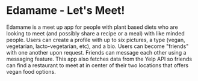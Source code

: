 # Edamame - Let's Meet! 
Edamame is a meet up app for people with plant based diets who are looking to meet (and possibly share a recipe or a meal) with like minded people. Users can create a profile with up to six pictures, a type (vegan, vegetarian, lacto-vegetarian, etc), and a bio. Users can become "friends" with one another upon request. Friends can message each other using a messaging feature. This app also fetches data from the Yelp API so friends can find a restaurant to meet at in center of their two locations that offers vegan food options.  
